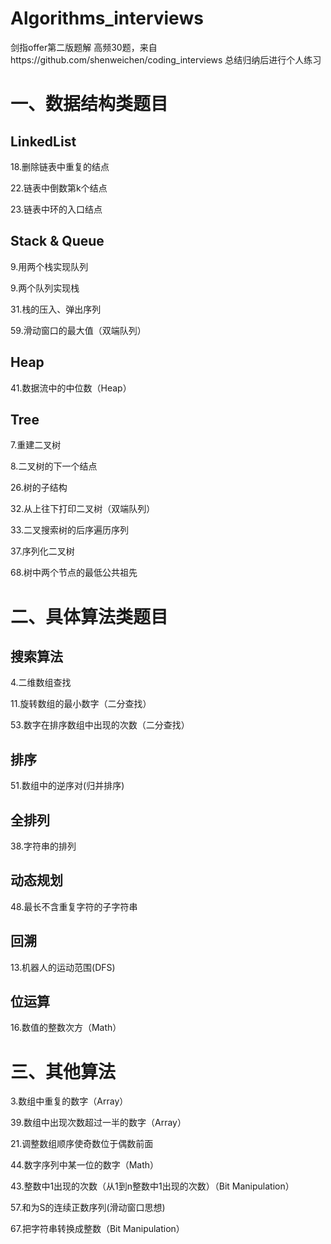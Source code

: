 # Algorithms_interviews
剑指offer第二版题解
高频30题，来自https://github.com/shenweichen/coding_interviews
总结归纳后进行个人练习

# 一、数据结构类题目

## LinkedList

18.删除链表中重复的结点

22.链表中倒数第k个结点

23.链表中环的入口结点

## Stack & Queue

9.用两个栈实现队列

9.两个队列实现栈

31.栈的压入、弹出序列

59.滑动窗口的最大值（双端队列）

## Heap

41.数据流中的中位数（Heap）

## Tree

7.重建二叉树

8.二叉树的下一个结点

26.树的子结构

32.从上往下打印二叉树（双端队列）

33.二叉搜索树的后序遍历序列

37.序列化二叉树

68.树中两个节点的最低公共祖先

# 二、具体算法类题目

## 搜索算法

4.二维数组查找

11.旋转数组的最小数字（二分查找）

53.数字在排序数组中出现的次数（二分查找）

## 排序

51.数组中的逆序对(归并排序)

## 全排列

38.字符串的排列

## 动态规划

48.最长不含重复字符的子字符串

## 回溯

13.机器人的运动范围(DFS)

## 位运算

16.数值的整数次方（Math）

# 三、其他算法

3.数组中重复的数字（Array）

39.数组中出现次数超过一半的数字（Array）

21.调整数组顺序使奇数位于偶数前面

44.数字序列中某一位的数字（Math）

43.整数中1出现的次数（从1到n整数中1出现的次数）（Bit Manipulation）

57.和为S的连续正数序列(滑动窗口思想)

67.把字符串转换成整数（Bit Manipulation）

